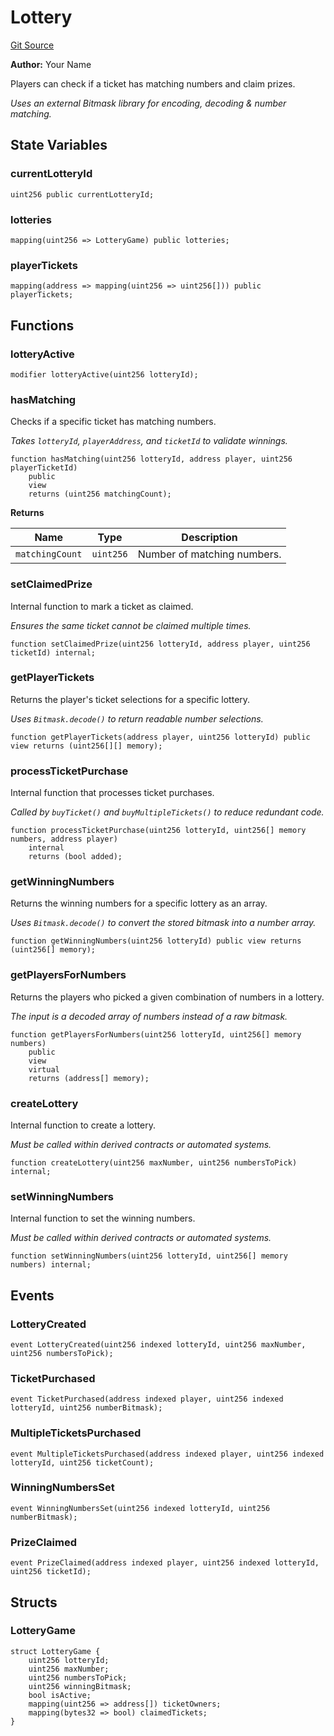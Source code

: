 # Lottery
[Git Source](https://github.com//PermissionlessGames/degen-casino/blob/5b3f6eb76c1e4fe356f64ba26f9e9f5dfc4b0f60/src/lottery/Lottery.sol)

**Author:**
Your Name

Players can check if a ticket has matching numbers and claim prizes.

*Uses an external Bitmask library for encoding, decoding & number matching.*


## State Variables
### currentLotteryId

```solidity
uint256 public currentLotteryId;
```


### lotteries

```solidity
mapping(uint256 => LotteryGame) public lotteries;
```


### playerTickets

```solidity
mapping(address => mapping(uint256 => uint256[])) public playerTickets;
```


## Functions
### lotteryActive


```solidity
modifier lotteryActive(uint256 lotteryId);
```

### hasMatching

Checks if a specific ticket has matching numbers.

*Takes `lotteryId`, `playerAddress`, and `ticketId` to validate winnings.*


```solidity
function hasMatching(uint256 lotteryId, address player, uint256 playerTicketId)
    public
    view
    returns (uint256 matchingCount);
```
**Returns**

|Name|Type|Description|
|----|----|-----------|
|`matchingCount`|`uint256`|Number of matching numbers.|


### setClaimedPrize

Internal function to mark a ticket as claimed.

*Ensures the same ticket cannot be claimed multiple times.*


```solidity
function setClaimedPrize(uint256 lotteryId, address player, uint256 ticketId) internal;
```

### getPlayerTickets

Returns the player's ticket selections for a specific lottery.

*Uses `Bitmask.decode()` to return readable number selections.*


```solidity
function getPlayerTickets(address player, uint256 lotteryId) public view returns (uint256[][] memory);
```

### processTicketPurchase

Internal function that processes ticket purchases.

*Called by `buyTicket()` and `buyMultipleTickets()` to reduce redundant code.*


```solidity
function processTicketPurchase(uint256 lotteryId, uint256[] memory numbers, address player)
    internal
    returns (bool added);
```

### getWinningNumbers

Returns the winning numbers for a specific lottery as an array.

*Uses `Bitmask.decode()` to convert the stored bitmask into a number array.*


```solidity
function getWinningNumbers(uint256 lotteryId) public view returns (uint256[] memory);
```

### getPlayersForNumbers

Returns the players who picked a given combination of numbers in a lottery.

*The input is a decoded array of numbers instead of a raw bitmask.*


```solidity
function getPlayersForNumbers(uint256 lotteryId, uint256[] memory numbers)
    public
    view
    virtual
    returns (address[] memory);
```

### createLottery

Internal function to create a lottery.

*Must be called within derived contracts or automated systems.*


```solidity
function createLottery(uint256 maxNumber, uint256 numbersToPick) internal;
```

### setWinningNumbers

Internal function to set the winning numbers.

*Must be called within derived contracts or automated systems.*


```solidity
function setWinningNumbers(uint256 lotteryId, uint256[] memory numbers) internal;
```

## Events
### LotteryCreated

```solidity
event LotteryCreated(uint256 indexed lotteryId, uint256 maxNumber, uint256 numbersToPick);
```

### TicketPurchased

```solidity
event TicketPurchased(address indexed player, uint256 indexed lotteryId, uint256 numberBitmask);
```

### MultipleTicketsPurchased

```solidity
event MultipleTicketsPurchased(address indexed player, uint256 indexed lotteryId, uint256 ticketCount);
```

### WinningNumbersSet

```solidity
event WinningNumbersSet(uint256 indexed lotteryId, uint256 numberBitmask);
```

### PrizeClaimed

```solidity
event PrizeClaimed(address indexed player, uint256 indexed lotteryId, uint256 ticketId);
```

## Structs
### LotteryGame

```solidity
struct LotteryGame {
    uint256 lotteryId;
    uint256 maxNumber;
    uint256 numbersToPick;
    uint256 winningBitmask;
    bool isActive;
    mapping(uint256 => address[]) ticketOwners;
    mapping(bytes32 => bool) claimedTickets;
}
```

